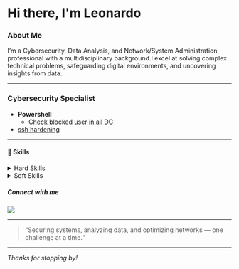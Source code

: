 # Hi there, I'm Leonardo
### About Me
I’m a Cybersecurity, Data Analysis, and Network/System Administration professional with a multidisciplinary background.I excel at solving complex technical problems, safeguarding digital environments, and uncovering insights from data.

---
### Cybersecurity Specialist
  - **Powershell**
    - [Check blocked user in all DC](https://github.com/lfgajdem/)
  - [ssh hardening](https://github.com/lfgajdem/ssh/blob/main/README.md)
---

#### 🧰 Skills

<details>
<summary>Hard Skills</summary>
- Automation
- AWS
- Cybersecurity
- Data Analysis & Visualization
- Firewall Management
- Incident Management & Response
- Network Administration & Security
- Operating Systems (Linux, Windows)
- Python Programming
- Systems Administration
</details>

<details>
<summary>Soft Skills</summary>
- Analytical Skills
- Communication
- Critical Thinking
- Diagnosis
- Leadership
- Problem Solving
- Process Optimization
- Research
- Teamwork
- Troubleshooting
</details>

##### Connect with me
[<a href="https://linkedin.com"><img src="https://img.shields.io/badge/-LinkedIn-0072b1?&style=for-the-badge&logo=linkedin&logoColor=white" /></a>](https://www.linkedin.com/in/lfgajdemski)

---

> “Securing systems, analyzing data, and optimizing networks — one challenge at a time.”

---

_Thanks for stopping by!_
